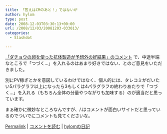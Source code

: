 ```yaml
---
title: 「答えはCMのあと！」ではないが
author: hylom
type: post
date: 2008-12-03T03:30:13+00:00
url: /2008/12/03/20081203-033013/
categories:
  - Slashdot

---
```

  [「ダチョウの卵を使った抗体製造が予想外の好結果」のコメント][1] で、中途半端なところで「つづく&#8230;」を入れるのはあまり好きではない、とのご意見をいただきました。

別にPV稼ぎとかを意図しているわけではなく、個人的には、タレコミがだいたい5パラグラフ以上になったら3もしくは4パラグラフの終わりあたりで「つづく&#8230;」を入れる（もちろん全体の分量やつながりも加味する）のが適当だと思っています。

まぁ確かに微妙なところなんですが、/.はコメントが面白いサイトだと思っているのでついでにコメントも見てくださいな。

  [Permalink][2] |   [コメントを読む][3] |   [hylomの日記][4]

 [1]: http://slashdot.jp/science/comments.pl?sid=429170&cid=1466001
 [2]: http://slashdot.jp/~hylom/journal/460191
 [3]: http://slashdot.jp/~hylom/journal/460191#acomments
 [4]: http://slashdot.jp/~hylom/journal/
